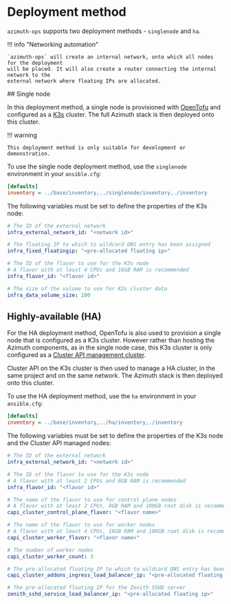 # Deployment method

`azimuth-ops` supports two deployment methods - `singlenode` and `ha`.

!!! info "Networking automation"

    `azimuth-ops` will create an internal network, onto which all nodes for the deployment
    will be placed. It will also create a router connecting the internal network to the
    external network where floating IPs are allocated.

## Single node

In this deployment method, a single node is provisioned with [OpenTofu](https://opentofu.org/)
and configured as a [K3s](https://k3s.io/) cluster. The full Azimuth stack is then deployed
onto this cluster.

!!! warning

    This deployment method is only suitable for development or demonstration.

To use the single node deployment method, use the `singlenode` environment in your `ansible.cfg`:

```ini  title="ansible.cfg"
[defaults]
inventory = ../base/inventory,../singlenode/inventory,./inventory
```

The following variables must be set to define the properties of the K3s node:

```yaml  title="environments/my-site/inventory/group_vars/all/variables.yml"
# The ID of the external network
infra_external_network_id: "<network id>"

# The floating IP to which to wildcard DNS entry has been assigned
infra_fixed_floatingip: "<pre-allocated floating ip>"

# The ID of the flavor to use for the K3s node
# A flavor with at least 4 CPUs and 16GB RAM is recommended
infra_flavor_id: "<flavor id>"

# The size of the volume to use for K3s cluster data
infra_data_volume_size: 100
```

## Highly-available (HA)

For the HA deployment method, OpenTofu is also used to provision a single node that is
configured as a K3s cluster. However rather than hosting the Azimuth components, as in
the single node case, this K3s cluster is only configured as a
[Cluster API management cluster](https://cluster-api.sigs.k8s.io/user/concepts.html#management-cluster).

Cluster API on the K3s cluster is then used to manage a HA cluster, in the same project
and on the same network. The Azimuth stack is then deployed onto this cluster.

To use the HA deployment method, use the `ha` environment in your `ansible.cfg`:

```ini  title="ansible.cfg"
[defaults]
inventory = ../base/inventory,../ha/inventory,./inventory
```

The following variables must be set to define the properties of the K3s node and the
Cluster API managed nodes:

```yaml  title="environments/my-site/inventory/group_vars/all/variables.yml"
# The ID of the external network
infra_external_network_id: "<network id>"

# The ID of the flavor to use for the K3s node
# A flavor with at least 2 CPUs and 8GB RAM is recommended
infra_flavor_id: "<flavor id>"

# The name of the flavor to use for control plane nodes
# A flavor with at least 2 CPUs, 8GB RAM and 100GB root disk is recommended
capi_cluster_control_plane_flavor: "<flavor name>"

# The name of the flavor to use for worker nodes
# A flavor with at least 4 CPUs, 16GB RAM and 100GB root disk is recommended
capi_cluster_worker_flavor: "<flavor name>"

# The number of worker nodes
capi_cluster_worker_count: 3

# The pre-allocated floating IP to which to wildcard DNS entry has been assigned
capi_cluster_addons_ingress_load_balancer_ip: "<pre-allocated floating ip>"

# The pre-allocated floating IP for the Zenith SSHD server
zenith_sshd_service_load_balancer_ip: "<pre-allocated floating ip>"
```
